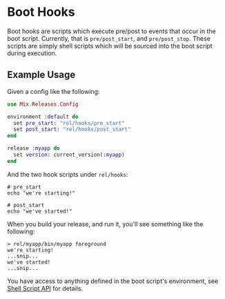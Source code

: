 # Boot Hooks

Boot hooks are scripts which execute pre/post to events that occur in the boot script.
Currently, that is `pre/post_start`, and `pre/post_stop`. These scripts are simply
shell scripts which will be sourced into the boot script during execution.

## Example Usage

Given a config like the following:


```elixir
use Mix.Releases.Config

environment :default do
  set pre_start: "rel/hooks/pre_start"
  set post_start: "rel/hooks/post_start"
end

release :myapp do
  set version: current_version(:myapp)
end
```

And the two hook scripts under `rel/hooks`:

```shell
# pre_start
echo "we're starting!"
```

```shell
# post_start
echo "we've started!"
```

When you build your release, and run it, you'll see something
like the following:


```
> rel/myapp/bin/myapp foreground
we're starting!
...snip...
we've started!
...snip...
```

You have access to anything defined in the boot script's environment,
see [Shell Script API](https://hexdocs.pm/distillery/shell-script-api.html) for
details.
